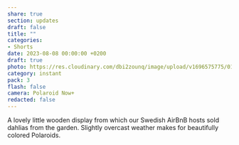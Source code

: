 ```yaml
---
share: true
section: updates
draft: false
title: ""
categories:
- Shorts
date: 2023-08-08 00:00:00 +0200
draft: true
photo: https://res.cloudinary.com/dbi2zounq/image/upload/v1696575775/019_rqdx9s.jpg
category: instant
pack: 3
flash: false
camera: Polaroid Now+
redacted: false
---
```


A lovely little wooden display from which our Swedish AirBnB hosts sold dahlias from the garden. Slightly overcast weather makes for beautifully colored Polaroids.
